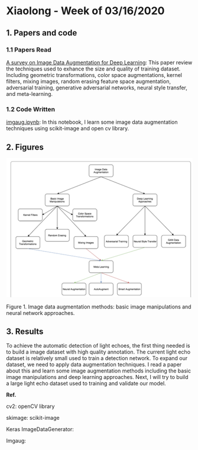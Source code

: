 # Xiaolong - Week of 03/16/2020

## 1. Papers and code

### 1.1 Papers Read

[A survey on Image Data Augmentation for Deep Learning](https://doi.org/10.1186/s40537-019-0197-0): This paper review the techniques used to exhance the size and quality of training dataset. Including geometric transformations, color space augmentations, kernel filters, mixing images, random erasing feature space augmentation, adversarial training, generative adversarial networks, neural style transfer, and meta-learning. 

### 1.2 Code Written

[imgaug.ipynb](source/imgaug.ipynb): In this notebook, I learn some image data augmentation techniques using scikit-image and open cv library. 

## 2. Figures

![imgaug](imgs/imgaug.png)

Figure 1. Image data augmentation methods: basic image manipulations and neural network approaches.

## 3. Results

To achieve the automatic detection of light echoes, the first thing needed is to build a image dataset with high quality annotation. The current light echo dataset is relatively small used to train a detection network. To expand our dataset, we need to apply data augmentation techniques. I read a paper about this and learn some image augmentation methods including the basic image manipulations and deep learning approaches. Next, I will try to build a large light echo dataset used to training and validate our model. 

**Ref.**

cv2: openCV library

skimage: scikit-image 

Keras ImageDataGenerator:

Imgaug: 











